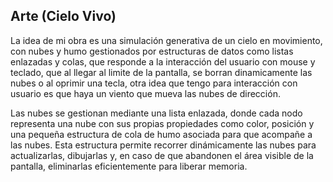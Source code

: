 
## Arte (Cielo Vivo)

La idea de mi obra es una simulación generativa de un cielo en movimiento, con nubes y humo gestionados por estructuras de datos como listas enlazadas y colas, que responde a la interacción del usuario con mouse y teclado, que al llegar al limite de la pantalla, se borran dinamicamente las nubes o al oprimir una tecla, otra idea que tengo para interacción con usuario es que haya un viento que mueva las nubes de dirección.


Las nubes se gestionan mediante una lista enlazada, donde cada nodo representa una nube con sus propias propiedades como color, posición y una pequeña estructura de  cola de humo asociada para que acompañe a las nubes. Esta estructura permite recorrer dinámicamente las nubes para actualizarlas, dibujarlas y, en caso de que abandonen el área visible de la pantalla, eliminarlas eficientemente para liberar memoria.

